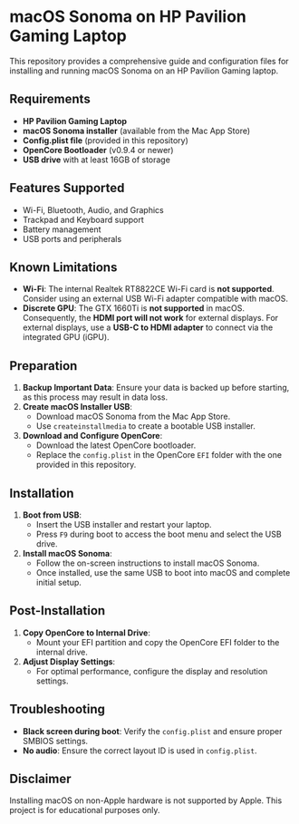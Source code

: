 
# macOS Sonoma on HP Pavilion Gaming Laptop

This repository provides a comprehensive guide and configuration files for installing and running macOS Sonoma on an HP Pavilion Gaming laptop.

## Requirements

- **HP Pavilion Gaming Laptop**
- **macOS Sonoma installer** (available from the Mac App Store)
- **Config.plist file** (provided in this repository)
- **OpenCore Bootloader** (v0.9.4 or newer)
- **USB drive** with at least 16GB of storage

## Features Supported

- Wi-Fi, Bluetooth, Audio, and Graphics
- Trackpad and Keyboard support
- Battery management
- USB ports and peripherals

## Known Limitations

- **Wi-Fi**: The internal Realtek RT8822CE Wi-Fi card is **not supported**. Consider using an external USB Wi-Fi adapter compatible with macOS.
- **Discrete GPU**: The GTX 1660Ti is **not supported** in macOS. Consequently, the **HDMI port will not work** for external displays. For external displays, use a **USB-C to HDMI adapter** to connect via the integrated GPU (iGPU).

## Preparation

1. **Backup Important Data**: Ensure your data is backed up before starting, as this process may result in data loss.
2. **Create macOS Installer USB**:
   - Download macOS Sonoma from the Mac App Store.
   - Use `createinstallmedia` to create a bootable USB installer.
3. **Download and Configure OpenCore**:
   - Download the latest OpenCore bootloader.
   - Replace the `config.plist` in the OpenCore `EFI` folder with the one provided in this repository.

## Installation

1. **Boot from USB**:
   - Insert the USB installer and restart your laptop.
   - Press `F9` during boot to access the boot menu and select the USB drive.
2. **Install macOS Sonoma**:
   - Follow the on-screen instructions to install macOS Sonoma.
   - Once installed, use the same USB to boot into macOS and complete initial setup.

## Post-Installation

1. **Copy OpenCore to Internal Drive**:
   - Mount your EFI partition and copy the OpenCore EFI folder to the internal drive.
2. **Adjust Display Settings**:
   - For optimal performance, configure the display and resolution settings.

## Troubleshooting

- **Black screen during boot**: Verify the `config.plist` and ensure proper SMBIOS settings.
- **No audio**: Ensure the correct layout ID is used in `config.plist`.

## Disclaimer

Installing macOS on non-Apple hardware is not supported by Apple. This project is for educational purposes only.
